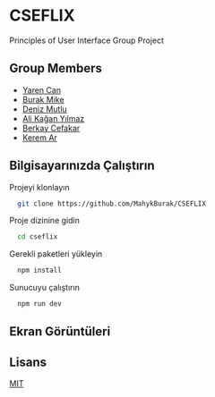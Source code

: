 
# CSEFLIX

Principles of User Interface Group Project



## Group Members

- [Yaren Can](https://github.com/yarencanz)
- [Burak Mike](https://github.com/MahykBurak)
- [Deniz Mutlu](https://github.com/deniz1976)
- [Ali Kağan Yılmaz](https://github.com/MiqeWazowhiskey)
- [Berkay Cefakar](https://github.com/BBacklash)
- [Kerem Ar](https://github.com/KeremAR)

  
## Bilgisayarınızda Çalıştırın

Projeyi klonlayın

```bash
  git clone https://github.com/MahykBurak/CSEFLIX
```

Proje dizinine gidin

```bash
  cd cseflix
```

Gerekli paketleri yükleyin

```bash
  npm install
```

Sunucuyu çalıştırın

```bash
  npm run dev
```

  
## Ekran Görüntüleri



  
## Lisans

[MIT](https://choosealicense.com/licenses/mit/)

  